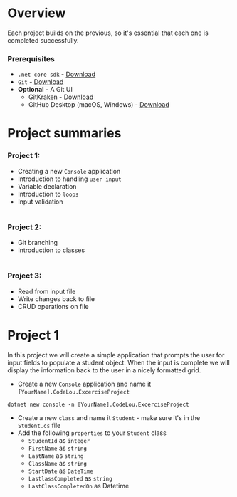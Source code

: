 # Overview

Each project builds on the previous, so it's essential that each one is completed successfully.

### Prerequisites

- `.net core sdk` - [Download](https://github.com/SamirBanjanovic/SamirBanjanovic.CodeLouisville.CSharp.Projects.Docs.git)
- `Git` - [Download](https://git-scm.com/downloads)
- __Optional__ - A Git UI 
    - GitKraken  - [Download](https://www.gitkraken.com/git-client)
    - GitHub Desktop (macOS, Windows) - [Download](https://desktop.github.com/)
# Project summaries

### Project 1:
- Creating a new `Console` application 
- Introduction to handling `user input`
- Variable declaration
- Introduction to `loops`
- Input validation
#

### Project 2:
- Git branching
- Introduction to classes

#

### Project 3:
- Read from input file
- Write changes back to file
- CRUD operations on file
#

# Project 1

In this project we will create a simple application that prompts the user for input fields to populate a student object.  When the input is complete we will display the information back to the user in a nicely formatted grid.

- Create a new `Console` application and name it `[YourName].CodeLou.ExcerciseProject`

`dotnet new console -n [YourName].CodeLou.ExcerciseProject`

- Create a new `class` and name it `Student` - make sure it's in the `Student.cs` file
- Add the following `properties` to your `Student` class
    - `StudentId` as `integer`
    - `FirstName` as `string`
    - `LastName` as `string`
    - `ClassName` as `string`
    - `StartDate` as `DateTime`
    - `LastlassCompleted` as `string`
    - `LastClassCompletedOn` as Datetime
